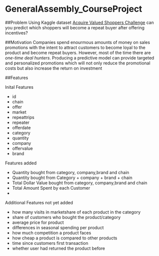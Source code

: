 # GeneralAssembly_CourseProject

##Problem
Using Kaggle dataset [Acquire Valued Shoppers Challenge](https://www.kaggle.com/c/acquire-valued-shoppers-challenge) can you predict which shoppers will become a repeat buyer after offering incentives?

##Motivation
Companies spend enourmous amounts of money on sales promotions with the intent to attract customers to become loyal to the product and become repeat buyers. However, most of the time there are <em>one-time deal hunters</em>. Producing a predictive model can provide targeted and personalized promotions which will not only reduce the promotional costs but also increase the return on investment

##Features

Inital Features
* id
* chain
* offer
* market
* repeattrips
* repeater
* offerdate
* category
* quantity
* company
* offervalue
* brand

Features added
* Quantity bought from category, company,brand and chain
* Quantity bought from Category + company + brand + chain
* Total Dollar Value bought from category, company,brand and chain
* Total Amount Spent by each Customer
* 

Additional Features not yet added
* how many visits in marketshare of each product in the category
* share of customers who bought the product/category
* average price for product
* differences in seasonal spending per product
* how much competition a product faces
* how cheap a product is compared to other products
* time since customers first transaction
* whether user had returned the product before
